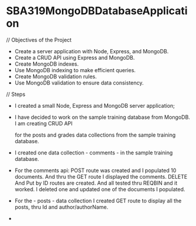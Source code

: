 # SBA319MongoDBDatabaseApplication

// Objectives of the Project

- Create a server application with Node, Express, and MongoDB.
- Create a CRUD API using Express and MongoDB.
- Create MongoDB indexes.
- Use MongoDB indexing to make efficient queries.
- Create MongoDB validation rules.
- Use MongoDB validation to ensure data consistency.


// Steps 

- I created a small Node, Express and MongoDB server application;

- I have decided to work on the sample training database from MongoDB. I am creating CRUD API 

  for the posts and grades data collections from the sample training database. 

- I created one data collection - comments - in the sample training database. 

- For the comments api: POST route was created and I populated 10 documents. And thru the GET route I displayed the comments. DELETE And Put by ID routes are created. And all tested thru REQBIN and it worked. I deleted one and updated one of the documents I populated. 

- For the - posts - data collection I created GET route to display all the posts, thru Id and author/authorName.

- 
  